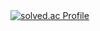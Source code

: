 [![solved.ac Profile](http://mazassumnida.wtf/api/generate_badge?boj=seyu)](https://solved.ac/seyu)
<img width="16px" height="16px" src="https://static.solved.ac/tier_small/18.svg" />
<img width="16px" height="16px" src="https://static.solved.ac/tier_small/17.svg" />
<img width="16px" height="16px" src="https://static.solved.ac/tier_small/16.svg" />
<img width="16px" height="16px" src="https://static.solved.ac/tier_small/16.svg" />
<img width="16px" height="16px" src="https://static.solved.ac/tier_small/16.svg" />
<img width="16px" height="16px" src="https://static.solved.ac/tier_small/16.svg" />
<img width="16px" height="16px" src="https://static.solved.ac/tier_small/15.svg" />
<img width="16px" height="16px" src="https://static.solved.ac/tier_small/15.svg" />
<img width="16px" height="16px" src="https://static.solved.ac/tier_small/15.svg" />
<img width="16px" height="16px" src="https://static.solved.ac/tier_small/15.svg" />
<img width="16px" height="16px" src="https://static.solved.ac/tier_small/15.svg" />
<img width="16px" height="16px" src="https://static.solved.ac/tier_small/15.svg" />
<img width="16px" height="16px" src="https://static.solved.ac/tier_small/15.svg" />
<img width="16px" height="16px" src="https://static.solved.ac/tier_small/15.svg" />
<img width="16px" height="16px" src="https://static.solved.ac/tier_small/14.svg" />
<img width="16px" height="16px" src="https://static.solved.ac/tier_small/14.svg" />
<img width="16px" height="16px" src="https://static.solved.ac/tier_small/14.svg" />
<img width="16px" height="16px" src="https://static.solved.ac/tier_small/14.svg" />
<img width="16px" height="16px" src="https://static.solved.ac/tier_small/14.svg" />
<img width="16px" height="16px" src="https://static.solved.ac/tier_small/14.svg" />
<img width="16px" height="16px" src="https://static.solved.ac/tier_small/13.svg" />
<img width="16px" height="16px" src="https://static.solved.ac/tier_small/13.svg" />
<img width="16px" height="16px" src="https://static.solved.ac/tier_small/13.svg" />
<img width="16px" height="16px" src="https://static.solved.ac/tier_small/13.svg" />
<img width="16px" height="16px" src="https://static.solved.ac/tier_small/13.svg" />
<img width="16px" height="16px" src="https://static.solved.ac/tier_small/12.svg" />
<img width="16px" height="16px" src="https://static.solved.ac/tier_small/12.svg" />
<img width="16px" height="16px" src="https://static.solved.ac/tier_small/12.svg" />
<img width="16px" height="16px" src="https://static.solved.ac/tier_small/12.svg" />
<img width="16px" height="16px" src="https://static.solved.ac/tier_small/12.svg" />
<img width="16px" height="16px" src="https://static.solved.ac/tier_small/12.svg" />
<img width="16px" height="16px" src="https://static.solved.ac/tier_small/12.svg" />
<img width="16px" height="16px" src="https://static.solved.ac/tier_small/12.svg" />
<img width="16px" height="16px" src="https://static.solved.ac/tier_small/12.svg" />
<img width="16px" height="16px" src="https://static.solved.ac/tier_small/12.svg" />
<img width="16px" height="16px" src="https://static.solved.ac/tier_small/12.svg" />
<img width="16px" height="16px" src="https://static.solved.ac/tier_small/12.svg" />
<img width="16px" height="16px" src="https://static.solved.ac/tier_small/12.svg" />
<img width="16px" height="16px" src="https://static.solved.ac/tier_small/12.svg" />
<img width="16px" height="16px" src="https://static.solved.ac/tier_small/12.svg" />
<img width="16px" height="16px" src="https://static.solved.ac/tier_small/12.svg" />
<img width="16px" height="16px" src="https://static.solved.ac/tier_small/12.svg" />
<img width="16px" height="16px" src="https://static.solved.ac/tier_small/11.svg" />
<img width="16px" height="16px" src="https://static.solved.ac/tier_small/11.svg" />
<img width="16px" height="16px" src="https://static.solved.ac/tier_small/11.svg" />
<img width="16px" height="16px" src="https://static.solved.ac/tier_small/11.svg" />
<img width="16px" height="16px" src="https://static.solved.ac/tier_small/11.svg" />
<img width="16px" height="16px" src="https://static.solved.ac/tier_small/11.svg" />
<img width="16px" height="16px" src="https://static.solved.ac/tier_small/11.svg" />
<img width="16px" height="16px" src="https://static.solved.ac/tier_small/11.svg" />
<img width="16px" height="16px" src="https://static.solved.ac/tier_small/11.svg" />
<img width="16px" height="16px" src="https://static.solved.ac/tier_small/11.svg" />
<img width="16px" height="16px" src="https://static.solved.ac/tier_small/11.svg" />
<img width="16px" height="16px" src="https://static.solved.ac/tier_small/11.svg" />
<img width="16px" height="16px" src="https://static.solved.ac/tier_small/11.svg" />
<img width="16px" height="16px" src="https://static.solved.ac/tier_small/11.svg" />
<img width="16px" height="16px" src="https://static.solved.ac/tier_small/11.svg" />
<img width="16px" height="16px" src="https://static.solved.ac/tier_small/10.svg" />
<img width="16px" height="16px" src="https://static.solved.ac/tier_small/10.svg" />
<img width="16px" height="16px" src="https://static.solved.ac/tier_small/10.svg" />
<img width="16px" height="16px" src="https://static.solved.ac/tier_small/10.svg" />
<img width="16px" height="16px" src="https://static.solved.ac/tier_small/10.svg" />
<img width="16px" height="16px" src="https://static.solved.ac/tier_small/10.svg" />
<img width="16px" height="16px" src="https://static.solved.ac/tier_small/10.svg" />
<img width="16px" height="16px" src="https://static.solved.ac/tier_small/10.svg" />
<img width="16px" height="16px" src="https://static.solved.ac/tier_small/10.svg" />
<img width="16px" height="16px" src="https://static.solved.ac/tier_small/10.svg" />
<img width="16px" height="16px" src="https://static.solved.ac/tier_small/10.svg" />
<img width="16px" height="16px" src="https://static.solved.ac/tier_small/10.svg" />
<img width="16px" height="16px" src="https://static.solved.ac/tier_small/10.svg" />
<img width="16px" height="16px" src="https://static.solved.ac/tier_small/10.svg" />
<img width="16px" height="16px" src="https://static.solved.ac/tier_small/10.svg" />
<img width="16px" height="16px" src="https://static.solved.ac/tier_small/10.svg" />
<img width="16px" height="16px" src="https://static.solved.ac/tier_small/10.svg" />
<img width="16px" height="16px" src="https://static.solved.ac/tier_small/10.svg" />
<img width="16px" height="16px" src="https://static.solved.ac/tier_small/10.svg" />
<img width="16px" height="16px" src="https://static.solved.ac/tier_small/10.svg" />
<img width="16px" height="16px" src="https://static.solved.ac/tier_small/10.svg" />
<img width="16px" height="16px" src="https://static.solved.ac/tier_small/10.svg" />
<img width="16px" height="16px" src="https://static.solved.ac/tier_small/10.svg" />
<img width="16px" height="16px" src="https://static.solved.ac/tier_small/10.svg" />
<img width="16px" height="16px" src="https://static.solved.ac/tier_small/10.svg" />
<img width="16px" height="16px" src="https://static.solved.ac/tier_small/9.svg" />
<img width="16px" height="16px" src="https://static.solved.ac/tier_small/9.svg" />
<img width="16px" height="16px" src="https://static.solved.ac/tier_small/9.svg" />
<img width="16px" height="16px" src="https://static.solved.ac/tier_small/9.svg" />
<img width="16px" height="16px" src="https://static.solved.ac/tier_small/9.svg" />
<img width="16px" height="16px" src="https://static.solved.ac/tier_small/9.svg" />
<img width="16px" height="16px" src="https://static.solved.ac/tier_small/9.svg" />
<img width="16px" height="16px" src="https://static.solved.ac/tier_small/9.svg" />
<img width="16px" height="16px" src="https://static.solved.ac/tier_small/9.svg" />
<img width="16px" height="16px" src="https://static.solved.ac/tier_small/9.svg" />
<img width="16px" height="16px" src="https://static.solved.ac/tier_small/9.svg" />
<img width="16px" height="16px" src="https://static.solved.ac/tier_small/9.svg" />
<img width="16px" height="16px" src="https://static.solved.ac/tier_small/9.svg" />
<img width="16px" height="16px" src="https://static.solved.ac/tier_small/9.svg" />
<img width="16px" height="16px" src="https://static.solved.ac/tier_small/9.svg" />
<img width="16px" height="16px" src="https://static.solved.ac/tier_small/9.svg" />
<img width="16px" height="16px" src="https://static.solved.ac/tier_small/9.svg" />
<img width="16px" height="16px" src="https://static.solved.ac/tier_small/9.svg" />

